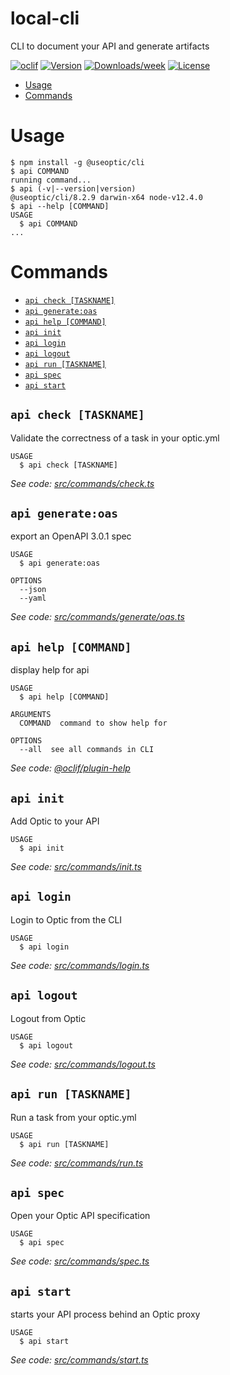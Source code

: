 local-cli
=========

CLI to document your API and generate artifacts

[![oclif](https://img.shields.io/badge/cli-oclif-brightgreen.svg)](https://oclif.io)
[![Version](https://img.shields.io/npm/v/local-cli.svg)](https://npmjs.org/package/local-cli)
[![Downloads/week](https://img.shields.io/npm/dw/local-cli.svg)](https://npmjs.org/package/local-cli)
[![License](https://img.shields.io/npm/l/local-cli.svg)](https://github.com/opticdev/optic-2020/blob/master/package.json)

<!-- toc -->
* [Usage](#usage)
* [Commands](#commands)
<!-- tocstop -->
# Usage
<!-- usage -->
```sh-session
$ npm install -g @useoptic/cli
$ api COMMAND
running command...
$ api (-v|--version|version)
@useoptic/cli/8.2.9 darwin-x64 node-v12.4.0
$ api --help [COMMAND]
USAGE
  $ api COMMAND
...
```
<!-- usagestop -->
# Commands
<!-- commands -->
* [`api check [TASKNAME]`](#api-check-taskname)
* [`api generate:oas`](#api-generateoas)
* [`api help [COMMAND]`](#api-help-command)
* [`api init`](#api-init)
* [`api login`](#api-login)
* [`api logout`](#api-logout)
* [`api run [TASKNAME]`](#api-run-taskname)
* [`api spec`](#api-spec)
* [`api start`](#api-start)

## `api check [TASKNAME]`

Validate the correctness of a task in your optic.yml

```
USAGE
  $ api check [TASKNAME]
```

_See code: [src/commands/check.ts](https://github.com/useoptic/optic-package/blob/v8.2.9/src/commands/check.ts)_

## `api generate:oas`

export an OpenAPI 3.0.1 spec

```
USAGE
  $ api generate:oas

OPTIONS
  --json
  --yaml
```

_See code: [src/commands/generate/oas.ts](https://github.com/useoptic/optic-package/blob/v8.2.9/src/commands/generate/oas.ts)_

## `api help [COMMAND]`

display help for api

```
USAGE
  $ api help [COMMAND]

ARGUMENTS
  COMMAND  command to show help for

OPTIONS
  --all  see all commands in CLI
```

_See code: [@oclif/plugin-help](https://github.com/oclif/plugin-help/blob/v2.2.3/src/commands/help.ts)_

## `api init`

Add Optic to your API

```
USAGE
  $ api init
```

_See code: [src/commands/init.ts](https://github.com/useoptic/optic-package/blob/v8.2.9/src/commands/init.ts)_

## `api login`

Login to Optic from the CLI

```
USAGE
  $ api login
```

_See code: [src/commands/login.ts](https://github.com/useoptic/optic-package/blob/v8.2.9/src/commands/login.ts)_

## `api logout`

Logout from Optic

```
USAGE
  $ api logout
```

_See code: [src/commands/logout.ts](https://github.com/useoptic/optic-package/blob/v8.2.9/src/commands/logout.ts)_

## `api run [TASKNAME]`

Run a task from your optic.yml

```
USAGE
  $ api run [TASKNAME]
```

_See code: [src/commands/run.ts](https://github.com/useoptic/optic-package/blob/v8.2.9/src/commands/run.ts)_

## `api spec`

Open your Optic API specification

```
USAGE
  $ api spec
```

_See code: [src/commands/spec.ts](https://github.com/useoptic/optic-package/blob/v8.2.9/src/commands/spec.ts)_

## `api start`

starts your API process behind an Optic proxy

```
USAGE
  $ api start
```

_See code: [src/commands/start.ts](https://github.com/useoptic/optic-package/blob/v8.2.9/src/commands/start.ts)_
<!-- commandsstop -->
